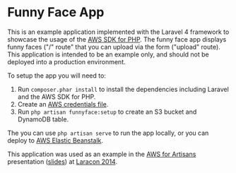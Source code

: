 # Funny Face App

This is an example application implemented with the Laravel 4 framework to
showcase the usage of the [AWS SDK for PHP](https://github.com/aws/aws-sdk-php).
The funny face app displays funny faces ("/" route" that you can upload via the
form ("upload" route). This application is intended to be an example only, and
should not be deployed into a production environment.

To setup the app you will need to:

1. Run `composer.phar install` to install the dependencies including Laravel and
   the AWS SDK for PHP.
2. Create an [AWS credentials file](http://docs.aws.amazon.com/aws-sdk-php/guide/latest/credentials.html#using-the-aws-credentials-file-and-credential-profiles).
3. Run `php artisan funnyface:setup` to create an S3 bucket and DynamoDB table.

The you can use `php artisan serve` to run the app locally, or you can deploy
to [AWS Elastic Beanstalk](https://aws.amazon.com/elasticbeanstalk/).

This application was used as an example in the
[AWS for Artisans](https://joind.in/talk/view/11330) presentation 
([slides](https://speakerdeck.com/jeremeamia/aws-for-artisans)) at
[Laracon 2014](https://conference.laravel.com/).
